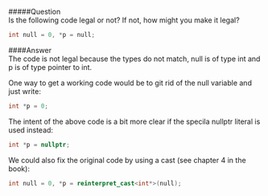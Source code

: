 #####Question  
Is the following code legal or not? If not, how might you make it legal?
```cpp
int null = 0, *p = null;
```
####Answer  
The code is not legal because the types do not match, null is of type int and p is of type pointer to int.  

One way to get a working code would be to git rid of the null variable and just write:  
```cpp
int *p = 0;
```
The intent of the above code is a bit more clear if the specila nullptr literal is used instead:  
```cpp
int *p = nullptr;
```
We could also fix the original code by using a cast (see chapter 4 in the book):  
```cpp
int null = 0, *p = reinterpret_cast<int*>(null);
```
